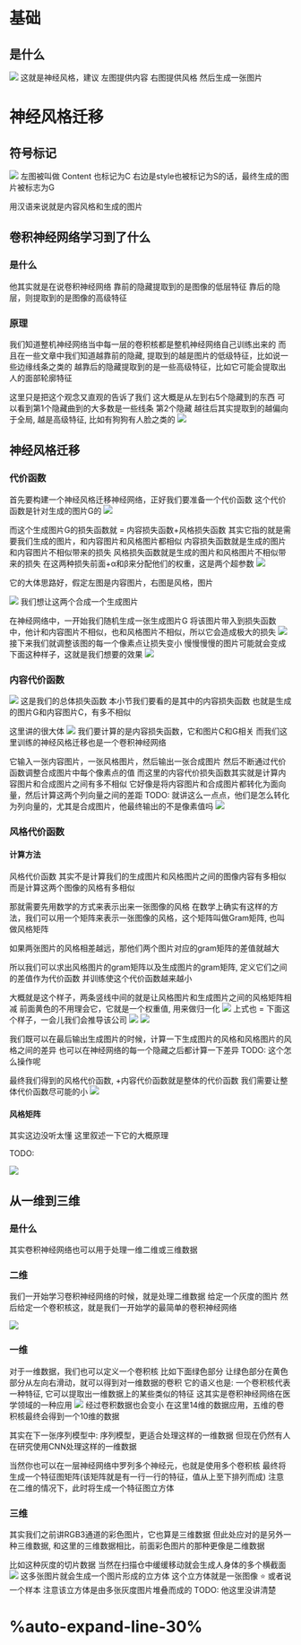 # 基础
## 是什么
![](./images/1.png)
这就是神经风格，建议
左图提供内容
右图提供风格
然后生成一张图片
# 神经风格迁移
## 符号标记
![](./images/2.png)
左图被叫做 Content 也标记为C
右边是style也被标记为S的话，最终生成的图片被标志为G

用汉语来说就是内容风格和生成的图片
## 卷积神经网络学习到了什么
### 是什么
他其实就是在说卷积神经网络
靠前的隐藏提取到的是图像的低层特征
靠后的隐层，则提取到的是图像的高级特征
### 原理
我们知道整机神经网络当中每一层的卷积核都是整机神经网络自己训练出来的
而且在一些文章中我们知道越靠前的隐藏, 提取到的越是图片的低级特征，比如说一些边缘线条之类的
越靠后的隐藏提取到的是一些高级特征，比如它可能会提取出人的面部轮廓特征

这里只是把这个观念又直观的告诉了我们
这大概是从左到右5个隐藏到的东西
可以看到第1个隐藏曲到的大多数是一些线条
第2个隐藏
越往后其实提取到的越偏向于全局, 越是高级特征, 比如有狗狗有人脸之类的
![](./images/3.png)

## 神经风格迁移
### 代价函数
首先要构建一个神经风格迁移神经网络，正好我们要准备一个代价函数
这个代价函数是针对生成的图片G的 
![](./images/4.png)

而这个生成图片G的损失函数就 = 内容损失函数+风格损失函数
其实它指的就是需要我们生成的图片，和内容图片和风格图片都相似
内容损失函数就是生成的图片和内容图片不相似带来的损失
风格损失函数就是生成的图片和风格图片不相似带来的损失
在这两种损失前面+α和β来分配他们的权重，这是两个超参数
![](./images/5.png)

它的大体思路好，假定左图是内容图片，右图是风格，图片

![](./images/6.png)
我们想让这两个合成一个生成图片

在神经网络中，一开始我们随机生成一张生成图片G
将该图片带入到损失函数中，他计和内容图片不相似，也和风格图片不相似，所以它会造成极大的损失
![](./images/7.png)
接下来我们就调整该图的每一个像素点让损失变小
慢慢慢慢的图片可能就会变成下面这种样子，这就是我们想要的效果
![](./images/8.png)

### 内容代价函数
![](./images/9.png)
这是我们的总体损失函数
本小节我们要看的是其中的内容损失函数
也就是生成的图片G和内容图片C，有多不相似

这里讲的很大体
![](./images/10.png)
我们要计算的是内容损失函数，它和图片C和G相关
而我们这里训练的神经风格迁移也是一个卷积神经网络

它输入一张内容图片，一张风格图片，然后输出一张合成图片
然后不断通过代价函数调整合成图片中每个像素点的值
而这里的内容代价损失函数其实就是计算内容图片和合成图片之间有多不相似
它好像是将内容图片和合成图片都转化为面向量，然后计算这两个列向量之间的差距
TODO: 就讲这么一点点，他们是怎么转化为列向量的，尤其是合成图片，他最终输出的不是像素值吗
![](./images/11.png)

### 风格代价函数
#### 计算方法
风格代价函数
其实不是计算我们的生成图片和风格图片之间的图像内容有多相似
而是计算这两个图像的风格有多相似

那就需要先用数学的方式来表示出来一张图像的风格
在数学上确实有这样的方法，我们可以用一个矩阵来表示一张图像的风格，这个矩阵叫做Gram矩阵, 也叫做风格矩阵

如果两张图片的风格相差越远，那他们两个图片对应的gram矩阵的差值就越大

所以我们可以求出风格图片的gram矩阵以及生成图片的gram矩阵, 定义它们之间的差值作为代价函数
并训练使这个代价函数越来越小

大概就是这个样子，两条竖线中间的就是让风格图片和生成图片之间的风格矩阵相减
前面黄色的不用理会它，它就是一个权重值, 用来做归一化
![](./images/12.png)
上式也 = 下面这个样子，一会儿我们会推导该公司
![](./images/13.png)
![](./images/14.png)

我们既可以在最后输出生成图片的时候，计算一下生成图片的风格和风格图片的风格之间的差异
也可以在神经网络的每一个隐藏之后都计算一下差异
TODO: 这个怎么操作呢

最终我们得到的风格代价函数, +内容代价函数就是整体的代价函数
我们需要让整体代价函数尽可能的小
![](./images/15.png)
#### 风格矩阵
其实这边没听太懂
这里叙述一下它的大概原理

TODO: 


![](./images/16.png)

## 从一维到三维
### 是什么
其实卷积神经网络也可以用于处理一维二维或三维数据
### 二维
我们一开始学习卷积神经网络的时候，就是处理二维数据 
给定一个灰度的图片
然后给定一个卷积核这，就是我们一开始学的最简单的卷积神经网络

![](./images/17.png)

### 一维
对于一维数据，我们也可以定义一个卷积核
比如下面绿色部分
让绿色部分在黄色部分从左向右滑动，就可以得到对一维数据的卷积
它的语义也是: 一个卷积核代表一种特征, 它可以提取出一维数据上的某些类似的特征
这其实是卷积神经网络在医学领域的一种应用
![](./images/18.png)
经过卷积数据也会变小
在这里14维的数据应用，五维的卷积核最终会得到一个10维的数据

其实在下一张序列模型中: 序列模型，更适合处理这样的一维数据
但现在仍然有人在研究使用CNN处理这样的一维数据

当然你也可以在一层神经网络中罗列多个神经元，也就是使用多个卷积核
最终将生成一个特征图矩阵(该矩阵就是有一行一行的特征，值从上至下排列而成)
注意在二维的情况下，此时将生成一个特征图立方体
### 三维
其实我们之前讲RGB3通道的彩色图片，它也算是三维数据
但此处应对的是另外一种三维数据, 和这里的三维数据相比，前面彩色图片的那种更像是二维数据

比如这种灰度的切片数据
当然在扫描仓中缓缓移动就会生成人身体的多个横截面
![](./images/19.png)
这多张图片就会生成一个图片形成的立方体
这个立方体就是一张图像 ⭐ 或者说一个样本
注意该立方体是由多张灰度图片堆叠而成的
TODO: 他这里没讲清楚
# %auto-expand-line-30%